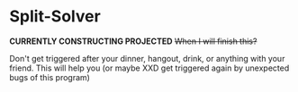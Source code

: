 # Split-Solver
**CURRENTLY CONSTRUCTING PROJECTED** ~~When I will finish this?~~

Don't get triggered after your dinner, hangout, drink, or anything with your friend. This will help you (or maybe XXD get triggered again by unexpected bugs of this program)
